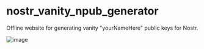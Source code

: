 # nostr_vanity_npub_generator
Offline website for generating vanity "yourNameHere" public keys for Nostr.

![image](https://user-images.githubusercontent.com/12129459/224081502-cdea33d0-d6a8-444c-bc9d-5e7797012115.png)
